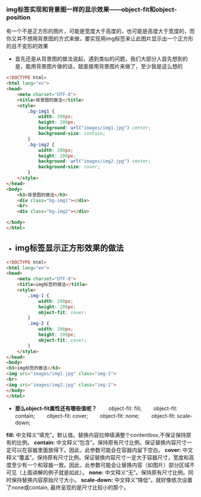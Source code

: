 ### img标签实现和背景图一样的显示效果——object-fit和object-position

有一个不是正方形的图片，可能是宽度大于高度的，也可能是高度大于宽度的，而你又并不想用背景图的方式来做，要实现用img标签来让此图片显示出一个正方形的且不变形的效果

- 首先还是从背景图的做法说起，遇到类似的问题，我们大部分人首先想到的是，能用背景图片做的话，就直接用背景图片来做了，至少我是这么想的

```html
<!DOCTYPE html>
<html lang="en">
<head>
    <meta charset="UTF-8">
    <title>背景图的做法</title>
    <style>
        .bg-img1 {
            width: 200px;
            height: 200px;
            background: url("images/img1.jpg") center;
            background-size: contain;
        }
        .bg-img2 {
            width: 200px;
            height: 200px;
            background: url("images/img2.jpg") center;
            background-size: cover;
        }
    </style>
</head>
<body>
    <h3>背景图的做法</h3>
    <div class="bg-img1"></div>
    <br>
    <div class="bg-img2"></div>

</body>
</html>
```

- ## img标签显示正方形效果的做法

```html
<!DOCTYPE html>
<html lang="en">
<head>
    <meta charset="UTF-8">
    <title>img标签的做法</title>
    <style>
        .img-1 {
            width: 200px;
            height: 200px;
            object-fit: cover;
        }
        .img-2 {
            width: 200px;
            height: 200px;
            object-fit: cover;
        }
    </style>
</head>
<body>
<h3>img标签的做法</h3>
<img src="images/img1.jpg" class="img-1">
<br>
<img src="images/img2.jpg" class="img-2">
</body>
</html>
```

-   **那么object-fit属性还有哪些值呢？**
  　　object-fit: fill; 
  　　object-fit: contain; 
  　　object-fit: cover; 
  　　object-fit: none; 
  　　object-fit: scale-down; 

  **fill:** 中文释义“填充”。默认值。替换内容拉伸填满整个contentbox,不保证保持原有的比例。
  **contain:** 中文释义“包含”。保持原有尺寸比例。保证替换内容尺寸一定可以在容器里面放得下。因此，此参数可能会在容器内留下空白。
  **cover:** 中文释义“覆盖”。保持原有尺寸比例。保证替换内容尺寸一定大于容器尺寸，宽度和高度至少有一个和容器一致。因此，此参数可能会让替换内容（如图片）部分区域不可见（上面讲解的例子就是如此）。
  **none:** 中文释义“无”。保持原有尺寸比例。同时保持替换内容原始尺寸大小。
  **scale-down:** 中文释义“降低”。就好像依次设置了none或contain, 最终呈现的是尺寸比较小的那个。  